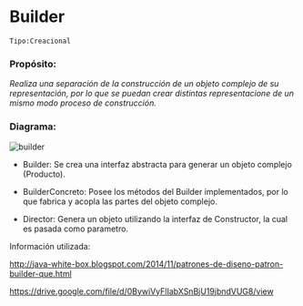 # Builder

```
Tipo:Creacional
```
### Propósito:
_Realiza una separación de la construcción de un objeto complejo de su representación, por lo que se puedan crear distintas representacione de un mismo modo proceso de construcción._

### Diagrama:
![builder](https://user-images.githubusercontent.com/42217739/46638249-9b07ac80-cb25-11e8-95cf-ce913fb1271d.png)


* Builder: Se crea una interfaz abstracta para generar un objeto complejo (Producto).

* BuilderConcreto: Posee los métodos del Builder implementados, por lo que fabrica y acopla las partes del objeto complejo.
     
* Director: Genera un objeto utilizando la interfaz de Constructor, la cual es pasada como parametro.
     
     
 Información utilizada: 
 
 
 http://java-white-box.blogspot.com/2014/11/patrones-de-diseno-patron-builder-que.html
 
 https://drive.google.com/file/d/0BywiVyFlIabXSnBjU19jbndVUG8/view
